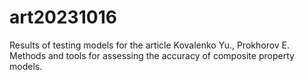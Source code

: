 # art20231016
Results of testing models for the article Kovalenko Yu., Prokhorov E. Methods and tools for assessing the accuracy of composite property models.
